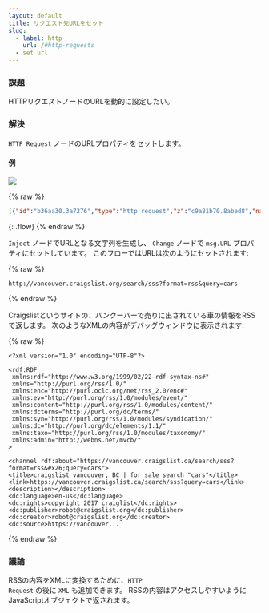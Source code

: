```yaml
---
layout: default
title: リクエスト先URLをセット
slug:
  - label: http
    url: /#http-requests
  - set url
---
```


### 課題

HTTPリクエストノードのURLを動的に設定したい。

### 解決

<code class="node">HTTP Request</code> ノードのURLプロパティをセットします。

#### 例

![](/images/http/set-request-url.png)

{% raw %}
~~~json
[{"id":"b36aa30.3a7276","type":"http request","z":"c9a81b70.8abed8","name":"","method":"GET","ret":"txt","url":"","x":470,"y":300,"wires":[["1ef9987c.956c78"]]},{"id":"11167f67.5d5031","type":"inject","z":"c9a81b70.8abed8","name":"cars on craigslist","topic":"","payload":"http://vancouver.craigslist.org/search/sss?format=rss&query=cars","payloadType":"str","repeat":"","crontab":"","once":false,"x":140,"y":300,"wires":[["70154cd4.de1444"]]},{"id":"70154cd4.de1444","type":"change","z":"c9a81b70.8abed8","name":"","rules":[{"t":"set","p":"url","pt":"msg","to":"payload","tot":"msg"}],"action":"","property":"","from":"","to":"","reg":false,"x":310,"y":300,"wires":[["b36aa30.3a7276"]]},{"id":"1ef9987c.956c78","type":"debug","z":"c9a81b70.8abed8","name":"","active":true,"console":"false","complete":"false","x":630,"y":300,"wires":[]}]
~~~
{: .flow}
{% endraw %}

<code class="node">Inject</code> ノードでURLとなる文字列を生成し、
<code class="node">Change</code> ノードで `msg.URL` プロパティにセットしています。
このフローではURLは次のようにセットされます:

{% raw %}
~~~text
http://vancouver.craigslist.org/search/sss?format=rss&query=cars
~~~
{% endraw %}

Craigslistというサイトの、バンクーバーで売りに出されている車の情報をRSSで返します。
次のようなXMLの内容がデバッグウィンドウに表示されます:

{% raw %}
~~~text
<?xml version="1.0" encoding="UTF-8"?>

<rdf:RDF
 xmlns:rdf="http://www.w3.org/1999/02/22-rdf-syntax-ns#"
 xmlns="http://purl.org/rss/1.0/"
 xmlns:enc="http://purl.oclc.org/net/rss_2.0/enc#"
 xmlns:ev="http://purl.org/rss/1.0/modules/event/"
 xmlns:content="http://purl.org/rss/1.0/modules/content/"
 xmlns:dcterms="http://purl.org/dc/terms/"
 xmlns:syn="http://purl.org/rss/1.0/modules/syndication/"
 xmlns:dc="http://purl.org/dc/elements/1.1/"
 xmlns:taxo="http://purl.org/rss/1.0/modules/taxonomy/"
 xmlns:admin="http://webns.net/mvcb/"
>

<channel rdf:about="https://vancouver.craigslist.ca/search/sss?format=rss&#x26;query=cars">
<title>craigslist vancouver, BC | for sale search "cars"</title>
<link>https://vancouver.craigslist.ca/search/sss?query=cars</link>
<description></description>
<dc:language>en-us</dc:language>
<dc:rights>copyright 2017 craiglist</dc:rights>
<dc:publisher>robot@craigslist.org</dc:publisher>
<dc:creator>robot@craigslist.org</dc:creator>
<dc:source>https://vancouver...
~~~
{% endraw %}

### 議論

RSSの内容をXMLに変換するために、<code class="node">HTTP Request</code> の後に
<code class="node">XML</code> も追加できます。
RSSの内容はアクセスしやすいようにJavaScriptオブジェクトで返されます。
